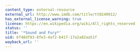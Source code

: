 ```yaml
---
content_type: external-resource
external_url: http://www.imdb.com/title/tt0240912/
has_external_license_warning: true
license: https://en.wikipedia.org/wiki/All_rights_reserved
status: ''
title: '*Sound and Fury*'
uid: 6f48df83-8fe3-4af2-b417-17a2a82aa51f
wayback_url: ''
---
```

